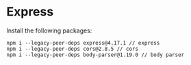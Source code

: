# Express
Install the following packages:
```
npm i --legacy-peer-deps express@4.17.1 // express
npm i --legacy-peer-deps cors@2.8.5 // cors
npm i --legacy-peer-deps body-parser@1.19.0 // body parser
```